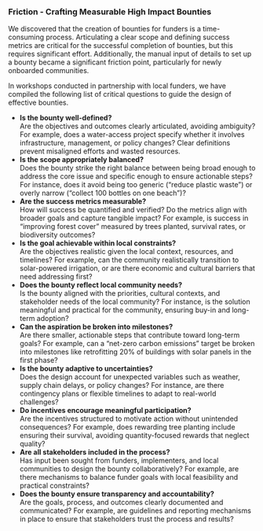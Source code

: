 ### Friction - Crafting Measurable High Impact Bounties
We discovered that the creation of bounties for funders is a time-consuming process. Articulating a clear scope and defining success metrics are critical for the successful completion of bounties, but this requires significant effort. Additionally, the manual input of details to set up a bounty became a significant friction point, particularly for newly onboarded communities.

In workshops conducted in partnership with local funders, we have compiled the following list of critical questions to guide the design of effective bounties.
- **Is the bounty well-defined?**  
    Are the objectives and outcomes clearly articulated, avoiding ambiguity? For example, does a water-access project specify whether it involves infrastructure, management, or policy changes? Clear definitions prevent misaligned efforts and wasted resources.
- **Is the scope appropriately balanced?**  
    Does the bounty strike the right balance between being broad enough to address the core issue and specific enough to ensure actionable steps? For instance, does it avoid being too generic (“reduce plastic waste”) or overly narrow (“collect 100 bottles on one beach”)?
- **Are the success metrics measurable?**  
    How will success be quantified and verified? Do the metrics align with broader goals and capture tangible impact? For example, is success in “improving forest cover” measured by trees planted, survival rates, or biodiversity outcomes?
- **Is the goal achievable within local constraints?**  
    Are the objectives realistic given the local context, resources, and timelines? For example, can the community realistically transition to solar-powered irrigation, or are there economic and cultural barriers that need addressing first?
- **Does the bounty reflect local community needs?**  
    Is the bounty aligned with the priorities, cultural contexts, and stakeholder needs of the local community? For instance, is the solution meaningful and practical for the community, ensuring buy-in and long-term adoption?
- **Can the aspiration be broken into milestones?**  
    Are there smaller, actionable steps that contribute toward long-term goals? For example, can a “net-zero carbon emissions” target be broken into milestones like retrofitting 20% of buildings with solar panels in the first phase?
- **Is the bounty adaptive to uncertainties?**  
    Does the design account for unexpected variables such as weather, supply chain delays, or policy changes? For instance, are there contingency plans or flexible timelines to adapt to real-world challenges?
- **Do incentives encourage meaningful participation?**  
    Are the incentives structured to motivate action without unintended consequences? For example, does rewarding tree planting include ensuring their survival, avoiding quantity-focused rewards that neglect quality?
- **Are all stakeholders included in the process?**  
    Has input been sought from funders, implementers, and local communities to design the bounty collaboratively? For example, are there mechanisms to balance funder goals with local feasibility and practical constraints?
- **Does the bounty ensure transparency and accountability?**  
    Are the goals, process, and outcomes clearly documented and communicated? For example, are guidelines and reporting mechanisms in place to ensure that stakeholders trust the process and results?
